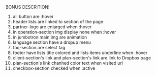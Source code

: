 BONUS DESCRITION!

1. all button are :hover
2. header lists are linked to section of the page
3. partner-logo are enlarged when :hover
4. in operation-section img display none when :hover
5. in jumbotron main img are animation
6. language section have a dropup menu
7. faq-section are select tag
8. footer have lists title colored and lists items underline when :hover
9. client-section's link and plan-section's link are link to Dropbox page
10. plan-section's link chanhed color text when visited url
11. checkbox-section checked when :active
 